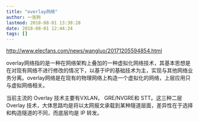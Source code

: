 ```yaml
---
title: "overlay网络"
author: 一张狗
lastmod: 2018-08-01 13:38:28
date: 2018-08-01 12:44:24
tags: []
---
```



http://www.elecfans.com/news/wangluo/20171205594854.html

overlay网络指的是一种在网络架构上叠加的一种虚拟化网络技术，其基本思想是在对现有网络不进行修改的情况下，以基于IP的基础技术为主，实现与其他网络业务分离。overlay网络是在现有的物理网络上构造一个虚拟化的网络，上层应用只与虚拟网络相关。

当前主流的 Overlay 技术主要有VXLAN， GRE/NVGRE和 STT。这三种二层 Overlay 技术，大体思路均是将以太网报文承载到某种隧道层面，差异性在于选择和构造隧道的不同，而底层均是 IP 转发。


